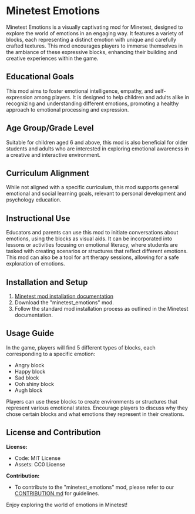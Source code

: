 # Minetest Emotions

Minetest Emotions is a visually captivating mod for Minetest, designed to explore the world of emotions in an engaging way. It features a variety of blocks, each representing a distinct emotion with unique and carefully crafted textures. This mod encourages players to immerse themselves in the ambiance of these expressive blocks, enhancing their building and creative experiences within the game.

## Educational Goals

This mod aims to foster emotional intelligence, empathy, and self-expression among players. It is designed to help children and adults alike in recognizing and understanding different emotions, promoting a healthy approach to emotional processing and expression.

## Age Group/Grade Level

Suitable for children aged 6 and above, this mod is also beneficial for older students and adults who are interested in exploring emotional awareness in a creative and interactive environment.

## Curriculum Alignment

While not aligned with a specific curriculum, this mod supports general emotional and social learning goals, relevant to personal development and psychology education.

## Instructional Use

Educators and parents can use this mod to initiate conversations about emotions, using the blocks as visual aids. It can be incorporated into lessons or activities focusing on emotional literacy, where students are tasked with creating scenarios or structures that reflect different emotions. This mod can also be a tool for art therapy sessions, allowing for a safe exploration of emotions.

## Installation and Setup

1. [Minetest mod installation documentation](https://www.minetest.net/)
2. Download the "minetest_emotions" mod.
3. Follow the standard mod installation process as outlined in the Minetest documentation.

## Usage Guide

In the game, players will find 5 different types of blocks, each corresponding to a specific emotion:
- Angry block
- Happy block
- Sad block
- Ooh shiny block
- Augh block

Players can use these blocks to create environments or structures that represent various emotional states. Encourage players to discuss why they chose certain blocks and what emotions they represent in their creations.

## License and Contribution

**License:**
- Code: MIT License
- Assets: CC0 License

**Contribution:**
- To contribute to the "minetest_emotions" mod, please refer to our [CONTRIBUTION.md](link-to-contribution-file) for guidelines.

Enjoy exploring the world of emotions in Minetest!
